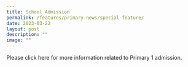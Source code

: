 ```yaml
---
title: School Admission
permalink: /features/primary-news/special-feature/
date: 2023-03-22
layout: post
description: ""
image: ""
---
```

Please click here for more information related to Primary 1 admission.